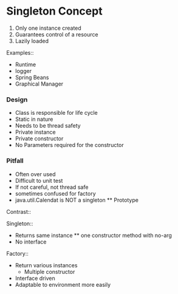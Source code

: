 # Singleton Concept

1. Only one instance created
2. Guarantees control of a resource
3. Lazily loaded

Examples::

* Runtime
* logger
* Spring Beans
* Graphical Manager

### Design

* Class is responsible for life cycle
* Static in nature
* Needs to be thread safety
* Private instance
* Private constructor
* No Parameters required for the constructor


### Pitfall

* Often over used
* Difficult to unit test
* If not careful, not thread safe
* sometimes confused for factory
* java.util.Calendat is NOT a singleton
	** Prototype
	
Contrast::

Singleton::

* Returns same instance
	** one constructor method with no-arg
* No interface	

Factory::

* Return various instances
	* Multiple constructor
* Interface driven
* Adaptable to environment more easily